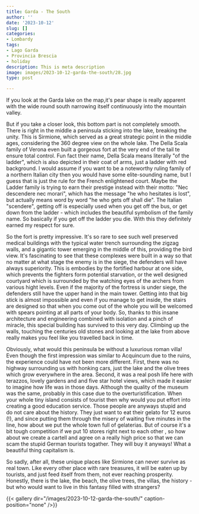 ```yaml
---
title: Garda - The South
author: ''
date: '2023-10-12'
slug: []
categories:
- Lombardy
tags:
- Lago Garda
- Provincia Brescia
- holiday
description: This is meta description
image: images/2023-10-12-garda-the-south/28.jpg
type: post

---
```


If you look at the Garda lake on the map,it's pear shape is really apparent with the wide round south narrowing itself continuously into the mountain valley.

But if you take a closer look, this bottom part is not completely smooth. There is right in the middle a peninsula sticking into the lake, breaking the unity. This is Sirmione, which served as a great strategic point in the middle ages, considering the 360 degree view on the whole lake. The Della Scala family of Verona even built a gorgeous fort at the very end of the tail te ensure total control. Fun fact their name, Della Scala means literally "of the ladder", which is also depicted in their coat of arms, just a ladder with red background. I would assume if you want to be a noteworthy ruling family of a northern Italian city then you would have some elite-sounding name, but I guess that is just the rule for the French enlightened court. Maybe the Ladder family is trying to earn their prestige instead with their motto: "Nec descendere nec morari", which has the message "he who hesitates is lost", but actually means word by word "he who gets off shall die".  The Italian "scendere", getting off is especially used when you get off the bus, or get down from the ladder - which includes the beautiful symbolism of the family name. So basically if you get off the ladder you die. With this they definitely earned my respect for sure.


So the fort is pretty impressive. It's so rare to see such well preserved medical buildings with the typical water trench surrounding the zigzag walls, and a gigantic tower emerging in the middle of this, providing the bird view. It's fascinating to see that these complexes were built in a way so that no matter at what stage the enemy is in the siege, the defenders will have always superiority. This is embodies by the fortified harbour at one side, which prevents the fighters form potential starvation, or the well designed courtyard which is surrounded by the watching eyes of the archers from various hight levels. Even if the majority of the fortress is under siege, the defenders still have the upper hand in the main tower. Getting into that big stick is almost impossible and even if you manage to get inside, the stairs are designed so that when you come out of the whole you will be welcomed with spears pointing at all parts of your body. So, thanks to this insane architecture and engineering combined with isolation and a pinch of miracle, this special building has survived to this very day. Climbing up the walls, touching the centuries old stones and looking at the lake from above really makes you feel like you travelled back in time.

Obviously, what would this peninsula be without a luxurious roman villa! Even though the first impression was similar to Acquincum due to the ruins, the experience could have not been more different. First, there was no highway surrounding us with honking cars, just the lake and the olive trees which grow everywhere in the area. Second, it was a real posh life here with terazzos, lovely gardens and and five star hotel views, which made it easier to imagine how life was in those days. Although the quality of the museum was the same, probably in this case due to the overturistification. When your whole tiny island consists of tourist then why would you put effort into creating a good education service. Those people are anyways stupid and do not care about the history. They just want to eat their gelato for 12 euros (!), and since putting them through the misery of waiting five minutes in the line, how about we put the whole town full of gelaterias. But of course it's a bit tough competition if we put 10 stores right next to each other , so how about we create a cartell and agree on a really high price so that we can scam the stupid German tourists togather. They will buy it anyways! What a beautiful thing capitalism is.


So sadly, after all, these unique places like Sirmione can never survive as real town. Like every other place with rare treasures, it will be eaten up by tourists, and just feed itself from them, not ever reaching prosperity. Honestly, there is the lake, the beach, the olive trees, the villas, the history - but who would want to live in this fantasy filled with strangers?


{{< gallery dir="/images/2023-10-12-garda-the-south/" caption-position="none" />}}









